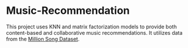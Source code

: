 # Music-Recommendation

This project uses KNN and matrix factorization models to provide both content-based and collaborative music recommendations.
It utilizes data from the [Million Song Dataset](http://millionsongdataset.com/).
